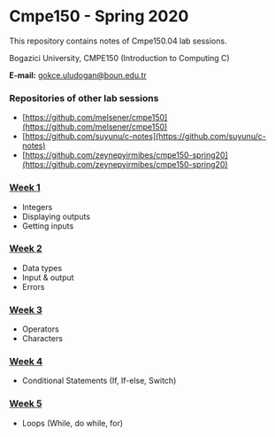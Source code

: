 # Cmpe150 - Spring 2020

This repository contains notes of Cmpe150.04 lab sessions. 

Bogazici University, CMPE150 (Introduction to Computing C) 

**E-mail:** gokce.uludogan@boun.edu.tr

### Repositories of other lab sessions

* [https://github.com/melsener/cmpe150](https://github.com/melsener/cmpe150)
* [https://github.com/suyunu/c-notes](https://github.com/suyunu/c-notes)
* [https://github.com/zeynepyirmibes/cmpe150-spring20](https://github.com/zeynepyirmibes/cmpe150-spring20)

### [Week 1](week01/)

- Integers
- Displaying outputs
- Getting inputs

### [Week 2](week02/)

* Data types
* Input & output
* Errors

### [Week 3](week03/)

* Operators
* Characters 

### [Week 4](week04/)

* Conditional Statements (If, If-else, Switch)

### [Week 5](week05/)

* Loops (While, do while, for)

